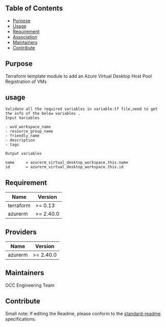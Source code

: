 ## Table of Contents

- [Purpose](#purpose)
- [Usage](#usage)
- [Requirement](#requirement)
- [Association](#association)
- [Maintainers](#maintainers)
- [Contribute](#contribute)

## Purpose 
Terraform template module to add an Azure Virtual Desktop Host Pool Registration of VMs

## usage
```
Validate all the required variables in variable.tf file,need to get the info of the below variables .
Input Variables 

- wvd_workspace_name
- resource_group_name
- friendly_name
- description
- tags

Output variables 

name     = azurerm_virtual_desktop_workspace.this.name
id       = azurerm_virtual_desktop_workspace.this.id

```
## Requirement 

Name | Version
-----|--------
terraform | >= 0.13
azurerm | >= 2.40.0

## Providers

| Name | Version |
|------|---------|
azurerm | >= 2.40.0

## Maintainers
OCC Engineering Team


## Contribute
Small note: If editing the Readme, please conform to the [standard-readme](https://github.com/optum-connect/Standard-readme-protocol-OCC) specifications.
